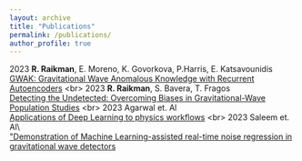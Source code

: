 ```yaml
---
layout: archive
title: "Publications"
permalink: /publications/
author_profile: true
---
```


2023  **R. Raikman**, E. Moreno, K. Govorkova, P.Harris, E. Katsavounidis\
[GWAK: Gravitational Wave Anomalous Knowledge with Recurrent Autoencoders]( https://arxiv.org/abs/2309.11537) \<br>
2023  **R. Raikman**, S. Bavera, T. Fragos\
[Detecting the Undetected: Overcoming Biases in Gravitational-Wave Population Studies](https://arxiv.org/abs/2310.10736) \<br>
2023  Agarwal et. Al\
[Applications of Deep Learning to physics workflows](https://arxiv.org/abs/2306.08106) \<br>
2023  Saleem et. Al\ <br>
["Demonstration of Machine Learning-assisted real-time noise regression in gravitational wave detectors](https://arxiv.org/abs/2306.11366)



